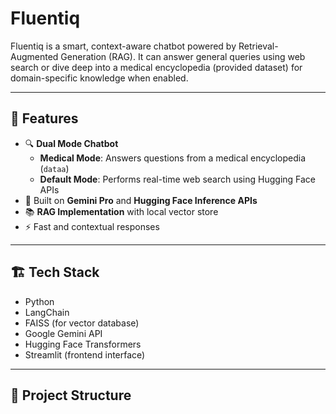 # Fluentiq

Fluentiq is a smart, context-aware chatbot powered by Retrieval-Augmented Generation (RAG). It can answer general queries using web search or dive deep into a medical encyclopedia (provided dataset) for domain-specific knowledge when enabled.

---

## 🚀 Features

- 🔍 **Dual Mode Chatbot**
  - **Medical Mode**: Answers questions from a medical encyclopedia (`dataa`)
  - **Default Mode**: Performs real-time web search using Hugging Face APIs
- 🧠 Built on **Gemini Pro** and **Hugging Face Inference APIs**
- 📚 **RAG Implementation** with local vector store
- ⚡️ Fast and contextual responses

---

## 🏗️ Tech Stack

- Python
- LangChain
- FAISS (for vector database)
- Google Gemini API
- Hugging Face Transformers
- Streamlit (frontend interface)

---

## 📁 Project Structure

